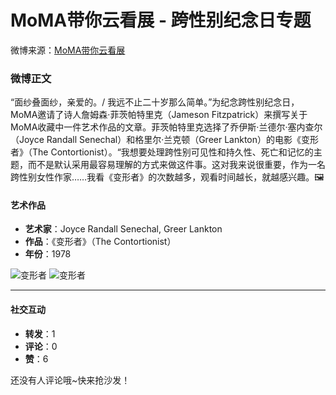 # MoMA带你云看展 - 跨性别纪念日专题

微博来源：[MoMA带你云看展](https://m.weibo.cn/search?containerid=231522type%3D1%26t%3D10%26q%3D%23MoMA%E5%B8%A6%E4%BD%A0%E4%BA%91%E7%9C%8B%E5%B1%95%23&extparam=%23MoMA%E5%B8%A6%E4%BD%A0%E4%BA%91%E7%9C%8B%E5%B1%95%23&luicode=20000061&lfid=4977830003737712)

### 微博正文

“面纱叠面纱，亲爱的。/ 我远不止二十岁那么简单。”为纪念跨性别纪念日，MoMA邀请了诗人詹姆森·菲茨帕特里克（Jameson Fitzpatrick）来撰写关于MoMA收藏中一件艺术作品的文章。菲茨帕特里克选择了乔伊斯·兰德尔·塞内查尔（Joyce Randall Senechal）和格里尔·兰克顿（Greer Lankton）的电影《变形者》（The Contortionist）。“我想要处理跨性别可见性和持久性、死亡和记忆的主题，而不是默认采用最容易理解的方式来做这件事。这对我来说很重要，作为一名跨性别女性作家……我看《变形者》的次数越多，观看时间越长，就越感兴趣。🖼 

#### 艺术作品

- **艺术家**：Joyce Randall Senechal, Greer Lankton
- **作品**：《变形者》（The Contortionist）
- **年份**：1978

![变形者](https://wx1.sinaimg.cn/orj360/e8a87b06ly8hkq0znxw6nj20u00mpjw4.jpg)
![变形者](https://wx3.sinaimg.cn/large/53b515f0ly1gnlu3cynfmj20t306owhf.jpg)

---

#### 社交互动
- **转发**：1
- **评论**：0
- **赞**：6

还没有人评论哦~快来抢沙发！
<!-- tcd_original_link https://m.weibo.cn/status/4977830003737712 -->
